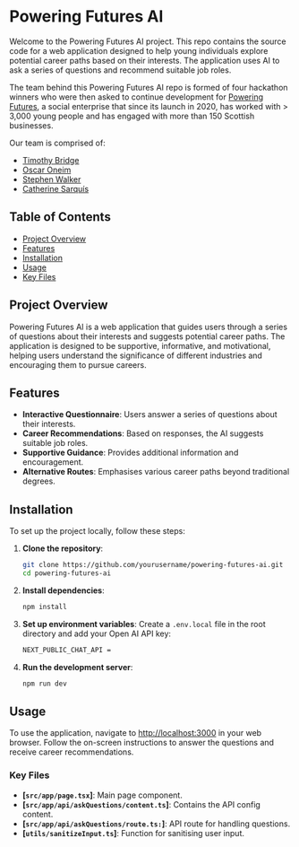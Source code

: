 # Powering Futures AI

Welcome to the Powering Futures AI project. This repo contains the source code for a web application designed to help young individuals explore potential career paths based on their interests. The application uses AI to ask a series of questions and recommend suitable job roles.

The team behind this Powering Futures AI repo is formed of four hackathon winners who were then asked to continue development for [Powering Futures](https://www.poweringfutures.com/about-us), a social enterprise that since its launch in 2020, has worked with > 3,000 young people and has engaged with more than 150 Scottish businesses.  

Our team is comprised of:
- [Timothy Bridge](https://www.linkedin.com/in/timothybridgecode/)
- [Oscar Oneim](https://www.linkedin.com/in/oscar-oneim-7ba7242a7/)
- [Stephen Walker](https://www.linkedin.com/in/stephen-m-walker/)
- [Catherine Sarquís](www.linkedin.com/in/sarquis)

## Table of Contents

- [Project Overview](#project-overview)
- [Features](#features)
- [Installation](#installation)
- [Usage](#usage)
- [Key Files](#key-files)

## Project Overview

Powering Futures AI is a web application that guides users through a series of questions about their interests and suggests potential career paths. The application is designed to be supportive, informative, and motivational, helping users understand the significance of different industries and encouraging them to pursue careers.

## Features

- **Interactive Questionnaire**: Users answer a series of questions about their interests.
- **Career Recommendations**: Based on responses, the AI suggests suitable job roles.
- **Supportive Guidance**: Provides additional information and encouragement.
- **Alternative Routes**: Emphasises various career paths beyond traditional degrees.

## Installation

To set up the project locally, follow these steps:

1. **Clone the repository**:
    ```sh
    git clone https://github.com/yourusername/powering-futures-ai.git
    cd powering-futures-ai
    ```

2. **Install dependencies**:
    ```sh
    npm install
    ```

3. **Set up environment variables**:
    Create a `.env.local` file in the root directory and add your Open AI API key:
    ```sh
    NEXT_PUBLIC_CHAT_API =
   ```

4. **Run the development server**:
    ```sh
    npm run dev
    ```

## Usage

To use the application, navigate to [http://localhost:3000](http://localhost:3000) in your web browser. Follow the on-screen instructions to answer the questions and receive career recommendations.

### Key Files

- **[`src/app/page.tsx`]**: Main page component.
- **[`src/app/api/askQuestions/content.ts`]**: Contains the API config content.
- **[`src/app/api/askQuestions/route.ts:`]**: API route for handling questions.
- **[`utils/sanitizeInput.ts`]**: Function for sanitising user input.


